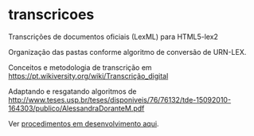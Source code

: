 # transcricoes
Transcrições de documentos oficiais (LexML) para HTML5-lex2

Organização das pastas conforme algoritmo de conversão de URN-LEX.

Conceitos e metodologia de transcrição em https://pt.wikiversity.org/wiki/Transcrição_digital

Adaptando e resgatando algoritmos de http://www.teses.usp.br/teses/disponiveis/76/76132/tde-15092010-164303/publico/AlessandraDoranteM.pdf

Ver [procedimentos em desenvolvimento aqui](BR/Federal/Lei/_originais/lote2018-03-13~planalto).

